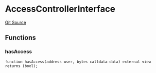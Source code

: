 # AccessControllerInterface
[Git Source](https://github.com/larrythecucumber321/protocol/blob/0e60393685a4ae7994ac986273cdfa4cf9c069ed/contracts/plugins/mocks/EACAggregatorProxyMock.sol)


## Functions
### hasAccess


```solidity
function hasAccess(address user, bytes calldata data) external view returns (bool);
```

